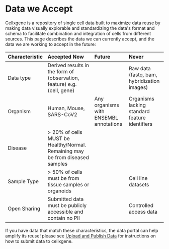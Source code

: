 # Data we Accept

Cellxgene is a repository of single cell data built to maximize data reuse by making data visually explorable and standardizing the data's format and schema to facilitate combination and integration of cells from different sources. This page describes the data we can currently accept, and the data we are working to accept in the future:

| Characteristic | Accepted Now | Future | Never | 
| :--- | :--- | :--- | :--- |
| Data type | Derived results in the form of (observation, feature) e.g. (cell, gene) | | Raw data (fastq, bam, hybridization images) |
| Organism | Human, Mouse, SARS-CoV2 | Any organisms with ENSEMBL annotations | Organisms lacking standard feature identifiers |
| Disease | > 20% of cells MUST be Healthy/Normal. Remaining may be from diseased samples | | |
| Sample Type | > 50% of cells must be from tissue samples or organoids | | Cell line datasets |
| Open Sharing | Submitted data must be publicly accessible and contain no PII | | Controlled access data |

If you have data that match these characteristics, the data portal can help amplify its reuse! please see [Upload and Publish Data](./publishing.md) for instructions on how to submit data to cellxgene.

